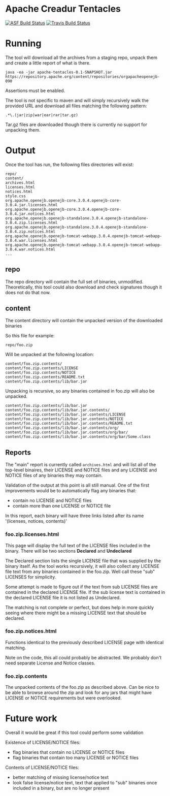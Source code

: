 # Apache Creadur Tentacles

[![ASF Build Status](https://ci-builds.apache.org/job/Creadur/job/Creadur-Tentacles/badge/icon)](https://ci-builds.apache.org/job/Creadur/job/Creadur-Tentacles/)
[![Travis Build Status](https://api.travis-ci.com/apache/creadur-tentacles.svg?branch=master)](https://travis-ci.com/apache/creadur-tentacles)

# Running

The tool will download all the archives from a staging repo, unpack
them and create a little report of what is there.

    java -ea -jar apache-tentacles-0.1-SNAPSHOT.jar https://repository.apache.org/content/repositories/orgapacheopenejb-090

Assertions must be enabled.

The tool is not specific to maven and will simply recursively walk
the provided URL and download all files matching the following
pattern:

    .*\.(jar|zip|war|ear|rar|tar.gz)

Tar.gz files are downloaded though there is currently no support for
unpacking them.

# Output

Once the tool has run, the following files directories will exist:

    repo/
    content/
    archives.html
    licenses.html
    notices.html
    style.css
    org.apache.openejb.openejb-core.3.0.4.openejb-core-3.0.4.jar.licenses.html
    org.apache.openejb.openejb-core.3.0.4.openejb-core-3.0.4.jar.notices.html
    org.apache.openejb.openejb-standalone.3.0.4.openejb-standalone-3.0.4.zip.licenses.html
    org.apache.openejb.openejb-standalone.3.0.4.openejb-standalone-3.0.4.zip.notices.html
    org.apache.openejb.openejb-tomcat-webapp.3.0.4.openejb-tomcat-webapp-3.0.4.war.licenses.html
    org.apache.openejb.openejb-tomcat-webapp.3.0.4.openejb-tomcat-webapp-3.0.4.war.notices.html
    ...

## repo

The repo directory will contain the full set of binaries, unmodified.
Theoretically, this tool could also download and check signatures
though it does not do that now.

## content

The content directory will contain the unpacked version of the
downloaded binaries

So this file for example:

    repo/foo.zip

Will be unpacked at the following location:

    content/foo.zip.contents/
    content/foo.zip.contents/LICENSE
    content/foo.zip.contents/NOTICE
    content/foo.zip.contents/README.txt
    content/foo.zip.contents/lib/bar.jar

Unpacking is recursive, so any binaries contained in foo.zip will
also be unpacked.

    content/foo.zip.contents/lib/bar.jar
    content/foo.zip.contents/lib/bar.jar.contents/
    content/foo.zip.contents/lib/bar.jar.contents/LICENSE
    content/foo.zip.contents/lib/bar.jar.contents/NOTICE
    content/foo.zip.contents/lib/bar.jar.contents/README.txt
    content/foo.zip.contents/lib/bar.jar.contents/org/
    content/foo.zip.contents/lib/bar.jar.contents/org/bar/
    content/foo.zip.contents/lib/bar.jar.contents/org/bar/Some.class

## Reports

The "main" report is currently called `archives.html` and will list
all of the top-level binaires, their LICENSE and NOTICE files and any
LICENSE and NOTICE files of any binaries they may contain.

Validation of the output at this point is all still manual.  One of
the first improvements would be to automatically flag any binaries
that:

  - contain no LICENSE and NOTICE files
  - contain more than one LICENSE or NOTICE file

In this report, each binary will have three links listed after its
name '(licenses, notices, contents)'

### foo.zip.licenses.html

This page will display the full text of the LICENSE files included in
the binary.  There will be two sections **Declared** and
**Undeclared**

The Declared section lists the single LICENSE file that was supplied
by the binary itself.  As the tool works recursively, it will also
collect any LICENSE file text from any binaries contained in the
foo.zip.  Well call these "sub" LICENSES for simplicity.

Some attempt is made to figure out if the text from sub LICENSE files
are contained in the declared LICENSE file.  If the sub license text
is contained in the declared LICENSE file it is not listed as
Undeclared.

The matching is not complete or perfect, but does help in more quickly
seeing where there might be a missing LICENSE text that should be
declared.

### foo.zip.notices.html

Functions identical to the previously described LICENSE page with
identical matching.

Note on the code, this all could probably be abstracted.  We probably
don't need separate License and Notice classes.

### foo.zip.contents

The unpacked contents of the foo.zip as described above.  Can be nice
to be able to browse around the zip and look for any jars that might
have LICENSE or NOTICE requirements but were overlooked.

#  Future work

Overall it would be great if this tool could perform some validation

Existence of LICENSE/NOTICE files:
  - flag binaries that contain no LICENSE or NOTICE files
  - flag binaries that contain too many LICENSE or NOTICE files

Contents of LICENSE/NOTICE files:
  - better matching of missing license/notice text
  - look false license/notice text, text that applied to "sub"
    binaries once included in a binary, but are no longer present

